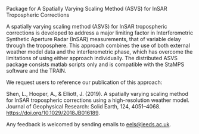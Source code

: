 Package for A Spatially Varying Scaling Method (ASVS) for InSAR Tropospheric Corrections

A spatially varying scaling method (ASVS) for InSAR tropospheric corrections is developed to address a
major limiting factor in Interferometric Synthetic Aperture Radar (InSAR) measurements, that of variable delay
through the troposphere. This approach combines the use of both external weather model data and the
interferometric phase, which has overcome the limitations of using either approach individually.
The distributed ASVS package consists matlab scripts only and is compatible with the StaMPS software and
the TRAIN. 

We request users to reference our publication of this approach:

Shen, L., Hooper, A., & Elliott, J. (2019). A spatially varying scaling method for InSAR tropospheric corrections using a
high-resolution weather model. Journal of Geophysical Research: Solid Earth, 124, 4051–4068.
https://doi.org/10.1029/2018JB016189.

Any feedback is welcomed by sending emails to eels@leeds.ac.uk.
